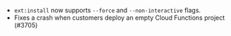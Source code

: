 - `ext:install` now supports `--force` and `--non-interactive` flags.
- Fixes a crash when customers deploy an empty Cloud Functions project (#3705)
